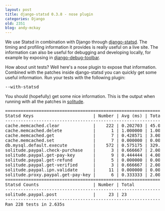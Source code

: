 ```yaml
---
layout: post
title: django-statsd 0.3.8 - nose plugin
categories: Django
old: 2351
blog: andy-mckay
---
```

<p>We use Statsd in combination with Django through <a href="https://github.com/andymckay/django-statsd">django-statsd</a>. The timing and profiling information it provides is really useful on a live site. The information can also be useful for debugging and developing locally, for example by exposing in <a href="http://www.agmweb.ca/blog/andy/2344/">django-debug-toolbar</a>.</p>
<p>How about unit tests? Well here's a nose plugin to expose that information. Combined with the patches inside django-statsd you can quickly get some useful information. Run your tests with the following plugin:</p>
<pre>--with-statsd</pre>
<p>You should (hopefully) get some nice information. This is the output when running with all the patches in <a href="https://solitude.readthedocs.org/en/latest/index.html">solitude</a>.</p>
<pre>
======================================================================
Statsd Keys                       | Number | Avg (ms) | Total (ms)
----------------------------------------------------------------------
cache.memcached.clear             |    222 | 0.202703 | 45.000
cache.memcached.delete            |      1 | 1.000000 | 1.000
cache.memcached.get               |      7 | 0.428571 | 3.000
cache.memcached.set               |      7 | 0.000000 | 0.000
db.mysql.default.execute          |    572 | 0.575175 | 329.000
solitude.paypal.check-purchase    |      3 | 0.666667 | 2.000
solitude.paypal.get-pay-key       |      9 | 0.444444 | 4.000
solitude.paypal.get-refund        |      5 | 0.000000 | 0.000
solitude.paypal.get-verified      |      3 | 0.666667 | 2.000
solitude.paypal.ipn.validate      |     11 | 0.000000 | 0.000
solitude.proxy.paypal.get-pay-key |      6 | 0.333333 | 2.000
======================================================================
Statsd Counts                     | Number | Total
----------------------------------------------------------------------
solitude.paypal.post              |     23 | 23
----------------------------------------------------------------------
Ran 228 tests in 2.635s
</pre>